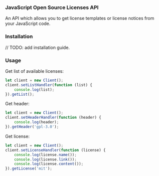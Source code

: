 ### JavaScript Open Source Licenses API

An API which allows you to get license templates or license notices from your
JavaScript code.

### Installation
// TODO: add installation guide.

### Usage

Get list of available licenses:
```javascript
let client = new Client();
client.setListHandler(function (list) {
    console.log(list);
}).getList();
```

Get header:
```javascript
let client = new Client();
client.setHeaderHandler(function (header) {
    console.log(header);
}).getHeader('gpl-3.0');
```

Get license:
```javascript
let client = new Client();
client.setLicenseHandler(function (license) {
    console.log(license.name());
    console.log(license.link());
    console.log(license.content());
}).getLicense('mit');
```